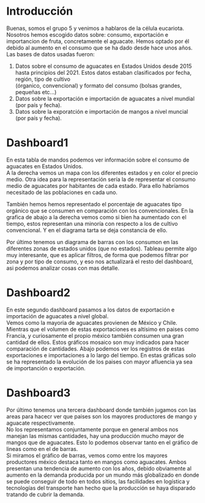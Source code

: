 # Introducción    

Buenas, somos el grupo 5 y venimos a hablaros de la célula eucariota.  
Nosotros hemos escogido datos sobre: consumo, exportación e importancion de fruta, concretamente el aguacate. Hemos optado por él debido al aumento en el consumo
que se ha dado desde hace unos años. Las bases de datos usadas fueron:  

1. Datos sobre el consumo de aguacates en Estados Unidos desde 2015 hasta principios del 2021. Estos datos estaban clasificados por fecha, región, tipo de cultivo  
    (órganico, convencional) y formato del consumo (bolsas grandes, pequeñas etc...)  
2. Datos sobre la exportación e importación de aguacates a nivel mundial (por país y fecha).  
3. Datos sobre la exporatción e importación de mangos a nivel muncial (por país y fecha).

# Dashboard1  

En esta tabla de mandos podemos ver información sobre el consumo de aguacates en Estados Unidos.  
A la derecha vemos un mapa con los diferentes estados y en color el precio medio. Otra idea para la representación sería la de representar el consumo medio de aguacates 
por habitantes de cada estado. Para ello habríamos necesitado de las poblaciones en cada uno.   

También hemos hemos representado el porcentaje de aguacates tipo orgánico que se consumen en comparación con los convencionales. En la grafica de abajo a la derecha vemos
como si bien ha aumentado con el tiempo, estos representan una minoría con respecto a los de cultivo convencional. Y en el diagrama tarta se deja constancia de ello.  

Por último tenemos un diagrama de barras con los consumon en las diferentes zonas de estados unidos (que no estados). Tableau permite algo muy interesante, que es
aplicar filtros, de forma que podemos filtrar por zona y por tipo de consumo, y eso nos actualizará el resto del dashboard, asi podemos analizar cosas con mas detalle.  


# Dashboard2   

En este segundo dashboard pasamos a los datos de exportación e importación de aguacates a nivel global.  
Vemos como la mayoria de aguacates provienen de México y Chile. Mientras que el volumen de estas exportaciones es altísimo en paises como Francia, y curiosamente el
propio méxico también consumen una gran cantidad de ellos.  Estos gráficos mosaico son muy indicados para hacer comparación de cantidades.
Abajo podemos ver los registros de estas exportaciones e importaciones a lo largo del tiempo. En estas gráficas solo se ha representado la evolución de los paises con
mayor afluencia ya sea de importanción o exportación.   


# Dashboard3  

Por último tenemos una tercera dashboard donde también jugamos con las areas para hacecr ver que paises son los mayores productores de mango y aguacate respectivamente.  
No los representamos conjuntamente porque en general ambos nos manejan las mismas cantidades, hay una producción mucho mayor de mangos que de aguacates. Esto lo podemos
observar tanto en el gráfico de lineas como en el de barras.  
Si miramos el gráfico de barras, vemos como entre los mayores productores méxico destaca tanto en mangos como aguacates. Ambos presentan una tendencia de aumento con
los años, debido obviamente al aumento en la demanda producida por un mundo más globalizado en donde se puede conseguir de todo en todos sitios, las facilidades en 
logística y tecnologías del transporte han hecho que la producción se haya disparado tratando de cubrir la demanda.  
